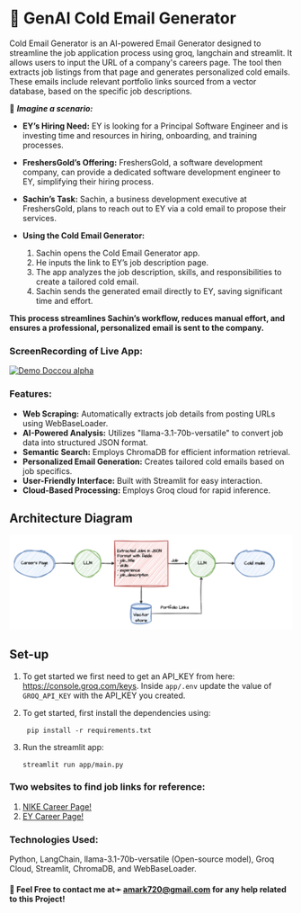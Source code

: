 # 📧 GenAI Cold Email Generator
Cold Email Generator is an AI-powered Email Generator designed to streamline the job application process using groq, langchain and streamlit. It allows users to input the URL of a company's careers page. The tool then extracts job listings from that page and generates personalized cold emails. These emails include relevant portfolio links sourced from a vector database, based on the specific job descriptions.


📍 **_Imagine a scenario:_**

- **EY’s Hiring Need:** EY is looking for a Principal Software Engineer and is investing time and resources in hiring, onboarding, and training processes.

- **FreshersGold’s Offering:** FreshersGold, a software development company, can provide a dedicated software development engineer to EY, simplifying their hiring process.

- **Sachin’s Task:** Sachin, a business development executive at FreshersGold, plans to reach out to EY via a cold email to propose their services.

- **Using the Cold Email Generator:**

  1. Sachin opens the Cold Email Generator app.
  2. He inputs the link to EY’s job description page.
  3. The app analyzes the job description, skills, and responsibilities to create a tailored cold email.
  4. Sachin sends the generated email directly to EY, saving significant time and effort.

**This process streamlines Sachin’s workflow, reduces manual effort, and ensures a professional, personalized email is sent to the company.**


### ScreenRecording of Live App:
[![Demo Doccou alpha](https://github.com/amark720/Computer-Vision-and-OpenCV-Projects/blob/main/Scraping%20Text%20Data%20from%20Image/InvoiceToText%20Recording.gif)](https://github.com/amark720/Computer-Vision-and-OpenCV-Projects/blob/main/Scraping%20Text%20Data%20from%20Image/InvoiceToText%20Recording.gif)

### Features:

- **Web Scraping:** Automatically extracts job details from posting URLs using WebBaseLoader.
- **AI-Powered Analysis:** Utilizes "llama-3.1-70b-versatile" to convert job data into structured JSON format.
- **Semantic Search:** Employs ChromaDB for efficient information retrieval.
- **Personalized Email Generation:** Creates tailored cold emails based on job specifics.
- **User-Friendly Interface:** Built with Streamlit for easy interaction.
- **Cloud-Based Processing:** Employs Groq cloud for rapid inference.

## Architecture Diagram
![img.png](imgs/architecture.png)

## Set-up
1. To get started we first need to get an API_KEY from here: https://console.groq.com/keys. Inside `app/.env` update the value of `GROQ_API_KEY` with the API_KEY you created. 


2. To get started, first install the dependencies using:
    ```commandline
     pip install -r requirements.txt
    ```
   
3. Run the streamlit app:
   ```commandline
   streamlit run app/main.py
   ```
   
### Two websites to find job links for reference:
1. <a href="https://jobs.nike.com/?jobSearch=true&jsKeywords%5B0%5D=&jsOffset=0&jsSort=posting_start_date&jsLanguage=en">NIKE Career Page!</a>  
2. <a href="https://careers.ey.com/search/?createNewAlert=false&q=&locationsearch=&optionsFacetsDD_country=&optionsFacetsDD_customfield1=">EY Career Page!</a>  

### Technologies Used:

Python, LangChain, llama-3.1-70b-versatile (Open-source model), Groq Cloud, Streamlit, ChromaDB, and WebBaseLoader.

#### 📧 Feel Free to contact me at➛ amark720@gmail.com for any help related to this Project!

<!-- Reference- https://www.youtube.com/watch?v=CO4E_9V6li0&ab_channel=codebasics -->